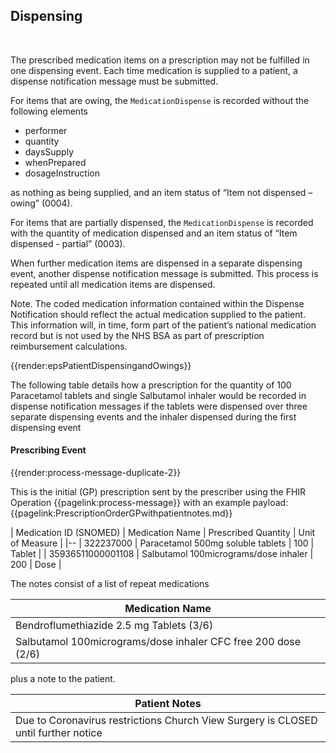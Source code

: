 ## Dispensing

<br>

The prescribed medication items on a prescription may not be fulfilled in one dispensing event. Each time medication is supplied to a patient, a dispense notification message must be submitted.

For items that are owing, the `MedicationDispense` is recorded without the following elements 

- performer
- quantity
- daysSupply
- whenPrepared
- dosageInstruction 

as nothing as being supplied, and an item status of “Item not dispensed – owing” (0004).

For items that are partially dispensed, the `MedicationDispense` is recorded with the quantity of medication dispensed and an item status of “Item dispensed - partial” (0003).

When further medication items are dispensed in a separate dispensing event, another dispense notification message is submitted. This process is repeated until all medication items are dispensed.

Note. The coded medication information contained within the Dispense Notification should reflect the actual medication supplied to the patient. This information will, in time, form part of the patient’s national medication record but is not used by the NHS BSA as part of prescription reimbursement calculations.

{{render:epsPatientDispensingandOwings}}

The following table details how a prescription for the quantity of 100 Paracetamol tablets and single Salbutamol inhaler would be recorded in dispense notification messages if the tablets were dispensed over three separate dispensing events and the inhaler dispensed during the first dispensing event

#### Prescribing Event 

{{render:process-message-duplicate-2}}

This is the initial (GP) prescription sent by the prescriber using the FHIR Operation {{pagelink:process-message}} with an example payload:
{{pagelink:PrescriptionOrderGPwithpatientnotes.md}}

| Medication ID (SNOMED) | Medication Name | Prescribed Quantity | Unit of Measure |
|--
| 322237000 | Paracetamol 500mg soluble tablets | 100 | Tablet |
| 35936511000001108 | Salbutamol 100micrograms/dose inhaler | 200 | Dose |

The notes consist of a list of repeat medications

| Medication Name |
|--
| Bendroflumethiazide 2.5 mg Tablets (3/6) |
| Salbutamol 100micrograms/dose inhaler CFC free 200 dose (2/6) |

plus a note to the patient. 

| Patient Notes |
|--
| Due to Coronavirus restrictions Church View Surgery is CLOSED until further notice | 
